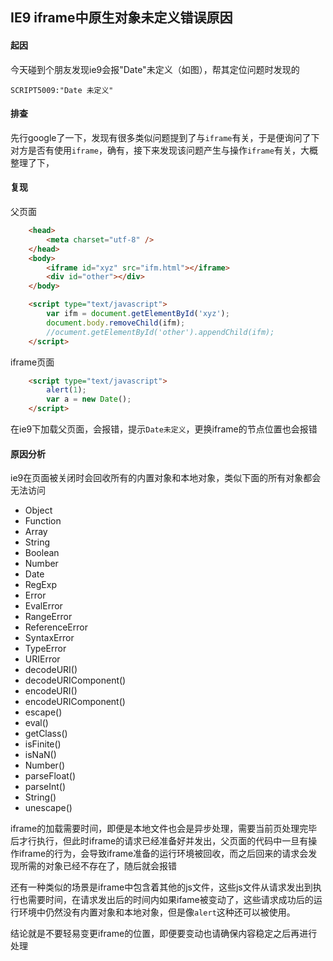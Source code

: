 ## IE9 iframe中原生对象未定义错误原因

#### 起因
今天碰到个朋友发现ie9会报"Date"未定义（如图），帮其定位问题时发现的

`SCRIPT5009:"Date 未定义"`

#### 排查
先行google了一下，发现有很多类似问题提到了与`iframe`有关，于是便询问了下对方是否有使用`iframe`，确有，接下来发现该问题产生与操作`iframe`有关，大概整理了下，


#### 复现

父页面

```html
	<head>
		<meta charset="utf-8" />
	</head>	
	<body>
		<iframe id="xyz" src="ifm.html"></iframe>
		<div id="other"></div>
	</body>

	<script type="text/javascript">
		var ifm = document.getElementById('xyz');
		document.body.removeChild(ifm);
		//ocument.getElementById('other').appendChild(ifm);
	</script>
```

iframe页面

```html
	<script type="text/javascript">
		alert(1);
		var a = new Date();
	</script>
```
在ie9下加载父页面，会报错，提示`Date未定义`，更换iframe的节点位置也会报错


#### 原因分析

<!--more-->

ie9在页面被关闭时会回收所有的内置对象和本地对象，类似下面的所有对象都会无法访问
* Object
* Function
* Array
* String
* Boolean
* Number
* Date
* RegExp
* Error
* EvalError
* RangeError
* ReferenceError
* SyntaxError
* TypeError
* URIError
* decodeURI()
* decodeURIComponent()
* encodeURI()
* encodeURIComponent()
* escape()
* eval()	
* getClass()	
* isFinite()	
* isNaN()	
* Number()	
* parseFloat()	
* parseInt()	
* String()
* unescape()

iframe的加载需要时间，即便是本地文件也会是异步处理，需要当前页处理完毕后才行执行，但此时iframe的请求已经准备好并发出，父页面的代码中一旦有操作iframe的行为，会导致iframe准备的运行环境被回收，而之后回来的请求会发现所需的对象已经不存在了，随后就会报错

还有一种类似的场景是iframe中包含着其他的js文件，这些js文件从请求发出到执行也需要时间，在请求发出后的时间内如果ifame被变动了，这些请求成功后的运行环境中仍然没有内置对象和本地对象，但是像`alert`这种还可以被使用。

结论就是不要轻易变更iframe的位置，即便要变动也请确保内容稳定之后再进行处理
